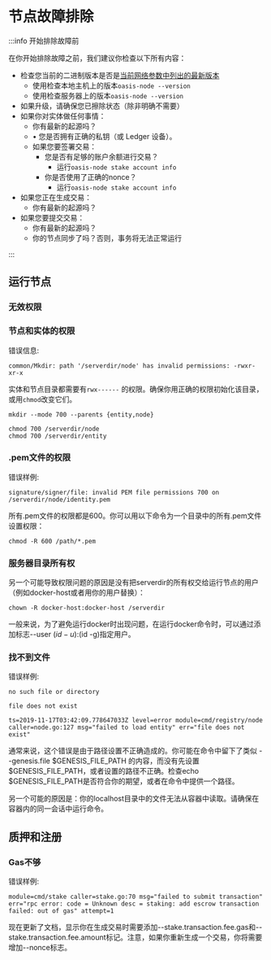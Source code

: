 # 节点故障排除

:::info 开始排除故障前

在你开始排除故障之前，我们建议你检查以下所有内容：

- 检查您当前的二进制版本是否是[当前网络参数中列出的最新版本](https://docs.oasis.dev/general/oasis-network/network-parameters)
    - 使用检查本地主机上的版本`oasis-node --version`
    - 使用检查服务器上的版本`oasis-node --version`
- 如果升级，请确保您已擦除状态（除非明确不需要）
- 如果你对实体做任何事情：
    - 你有最新的起源吗？
    - • 您是否拥有正确的私钥（或 Ledger 设备）。
    - 如果您要签署交易：
        - 您是否有足够的账户余额进行交易？
            - 运行`oasis-node stake account info`
        - 你是否使用了正确的nonce？
            - 运行`oasis-node stake account info`
- 如果您正在生成交易：
    - 你有最新的起源吗？
- 如果您要提交交易：
    - 你有最新的起源吗？
    - 你的节点同步了吗？否则，事务将无法正常运行

:::

## 运行节点

### 无效权限

### 节点和实体的权限

错误信息:

```
common/Mkdir: path '/serverdir/node' has invalid permissions: -rwxr-xr-x

```

实体和节点目录都需要有`rwx------` 的权限。确保你用正确的权限初始化该目录，或用`chmod`改变它们。

```
mkdir --mode 700 --parents {entity,node}

```

```
chmod 700 /serverdir/node
chmod 700 /serverdir/entity

```

### .pem文件的权限

错误样例:

```
signature/signer/file: invalid PEM file permissions 700 on /serverdir/node/identity.pem

```

所有.pem文件的权限都是600。你可以用以下命令为一个目录中的所有.pem文件设置权限：

```
chmod -R 600 /path/*.pem

```

### 服务器目录所有权

另一个可能导致权限问题的原因是没有把serverdir的所有权交给运行节点的用户（例如docker-host或者用你的用户替换）：

```
chown -R docker-host:docker-host /serverdir

```

一般来说，为了避免运行docker时出现问题，在运行docker命令时，可以通过添加标志--user $(id -u):$(id -g)指定用户。

### 找不到文件

错误样例:

```
no such file or directory

```

```
file does not exist

```

```
ts=2019-11-17T03:42:09.778647033Z level=error module=cmd/registry/node caller=node.go:127 msg="failed to load entity" err="file does not exist"

```

通常来说，这个错误是由于路径设置不正确造成的。你可能在命令中留下了类似 --genesis.file $GENESIS_FILE_PATH 的内容，而没有先设置 $GENESIS_FILE_PATH，或者设置的路径不正确。检查echo $GENESIS_FILE_PATH是否符合你的期望，或者在命令中提供一个路径。

另一个可能的原因是：你的localhost目录中的文件无法从容器中读取。请确保在容器内的同一会话中运行命令。

## 质押和注册

### Gas不够

错误样例:

```
module=cmd/stake caller=stake.go:70 msg="failed to submit transaction" err="rpc error: code = Unknown desc = staking: add escrow transaction failed: out of gas" attempt=1

```

现在更新了文档，显示你在生成交易时需要添加--stake.transaction.fee.gas和--stake.transaction.fee.amount标记。注意，如果你重新生成一个交易，你将需要增加--nonce标志。